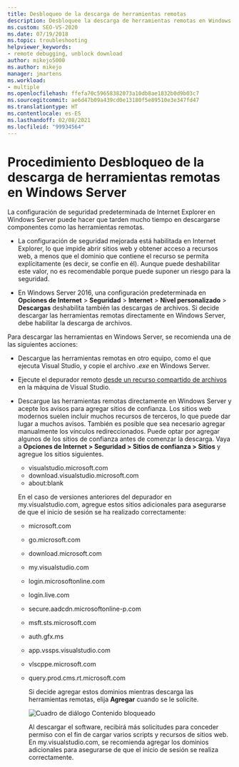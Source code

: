 ```yaml
---
title: Desbloqueo de la descarga de herramientas remotas
description: Desbloquee la descarga de herramientas remotas en Windows Server, que podría resultar un proceso lento debido a la configuración de seguridad predeterminada de IE.
ms.custom: SEO-VS-2020
ms.date: 07/19/2018
ms.topic: troubleshooting
helpviewer_keywords:
- remote debugging, unblock download
author: mikejo5000
ms.author: mikejo
manager: jmartens
ms.workload:
- multiple
ms.openlocfilehash: ffefa70c59658382073a10db8ae1832b0d9b03c7
ms.sourcegitcommit: ae6d47b09a439cd0e13180f5e89510e3e347fd47
ms.translationtype: HT
ms.contentlocale: es-ES
ms.lasthandoff: 02/08/2021
ms.locfileid: "99934564"
---
```

# <a name="how-to-unblock-the-download-of-the-remote-tools-on-windows-server"></a>Procedimiento Desbloqueo de la descarga de herramientas remotas en Windows Server

La configuración de seguridad predeterminada de Internet Explorer en Windows Server puede hacer que tarden mucho tiempo en descargarse componentes como las herramientas remotas.

* La configuración de seguridad mejorada está habilitada en Internet Explorer, lo que impide abrir sitios web y obtener acceso a recursos web, a menos que el dominio que contiene el recurso se permita explícitamente (es decir, se confíe en él). Aunque puede deshabilitar este valor, no es recomendable porque puede suponer un riesgo para la seguridad.

* En Windows Server 2016, una configuración predeterminada en **Opciones de Internet** > **Seguridad** > **Internet** > **Nivel personalizado** > **Descargas** deshabilita también las descargas de archivos. Si decide descargar las herramientas remotas directamente en Windows Server, debe habilitar la descarga de archivos.

Para descargar las herramientas en Windows Server, se recomienda una de las siguientes acciones:

* Descargue las herramientas remotas en otro equipo, como el que ejecuta Visual Studio, y copie el archivo *.exe* en Windows Server.

* Ejecute el depurador remoto [desde un recurso compartido de archivos](../debugger/remote-debugging.md#fileshare_msvsmon) en la máquina de Visual Studio.

* Descargue las herramientas remotas directamente en Windows Server y acepte los avisos para agregar sitios de confianza. Los sitios web modernos suelen incluir muchos recursos de terceros, lo que puede dar lugar a muchos avisos. También es posible que sea necesario agregar manualmente los vínculos redireccionados. Puede optar por agregar algunos de los sitios de confianza antes de comenzar la descarga. Vaya a **Opciones de Internet > Seguridad > Sitios de confianza > Sitios** y agregue los sitios siguientes.

  * visualstudio.microsoft.com
  * download.visualstudio.microsoft.com
  * about:blank

  En el caso de versiones anteriores del depurador en my.visualstudio.com, agregue estos sitios adicionales para asegurarse de que el inicio de sesión se ha realizado correctamente:

  * microsoft.com
  * go.microsoft.com
  * download.microsoft.com
  * my.visualstudio.com
  * login.microsoftonline.com
  * login.live.com
  * secure.aadcdn.microsoftonline-p.com
  * msft.sts.microsoft.com
  * auth.gfx.ms
  * app.vssps.visualstudio.com
  * vlscppe.microsoft.com
  * query.prod.cms.rt.microsoft.com

    Si decide agregar estos dominios mientras descarga las herramientas remotas, elija **Agregar** cuando se le solicite.

    ![Cuadro de diálogo Contenido bloqueado](../debugger/media/remotedbg-blocked-content.png)

    Al descargar el software, recibirá más solicitudes para conceder permiso con el fin de cargar varios scripts y recursos de sitios web. En my.visualstudio.com, se recomienda agregar los dominios adicionales para asegurarse de que el inicio de sesión se realiza correctamente.